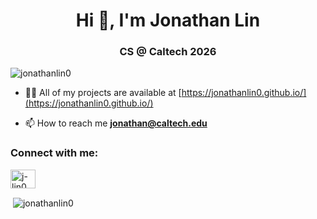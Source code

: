 <h1 align="center">Hi 👋, I'm Jonathan Lin</h1>
<h3 align="center">CS @ Caltech 2026</h3>

<p align="left"> <img src="https://komarev.com/ghpvc/?username=jonathanlin0&label=Profile%20views&color=0e75b6&style=flat" alt="jonathanlin0" /> </p>

- 👨‍💻 All of my projects are available at [https://jonathanlin0.github.io/](https://jonathanlin0.github.io/)

- 📫 How to reach me **jonathan@caltech.edu**

<h3 align="left">Connect with me:</h3>
<p align="left">
<a href="https://linkedin.com/in/j-lin0" target="blank"><img align="center" src="https://raw.githubusercontent.com/rahuldkjain/github-profile-readme-generator/master/src/images/icons/Social/linked-in-alt.svg" alt="j-lin0" height="30" width="40" /></a>
</p>

<p>&nbsp;<img align="center" src="https://github-readme-stats.vercel.app/api?username=jonathanlin0&show_icons=true&locale=en" alt="jonathanlin0" /></p>

